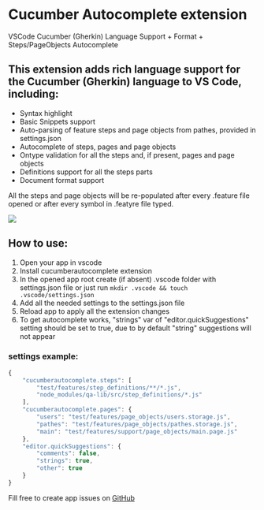 # Cucumber Autocomplete extension
VSCode Cucumber (Gherkin) Language Support + Format + Steps/PageObjects Autocomplete

## This extension adds rich language support for the Cucumber (Gherkin) language to VS Code, including:
* Syntax highlight
* Basic Snippets support
* Auto-parsing of feature steps and page objects from pathes, provided in settings.json
* Autocomplete of steps, pages and page objects
* Ontype validation for all the steps and, if present, pages and page objects
* Definitions support for all the steps parts
* Document format support

All the steps and page objects will be re-populated after every .feature file opened or after every symbol in .featyre file typed.

![](https://raw.githubusercontent.com/alexkrechik/VSCucumberAutoComplete/master/gclient/img/vscode.gif)
## How to use:
1. Open your app in vscode
2. Install cucumberautocomplete extension
3. In the opened app root create (if absent) .vscode folder with settings.json file or just run ```mkdir .vscode && touch .vscode/settings.json```
4. Add all the needed settings to the settings.json file
5. Reload app to apply all the extension changes
6. To get autocomplete works, "strings" var of "editor.quickSuggestions" setting should be set to true, due to by default "string" suggestions will not appear

### settings example:
```javascript
{
    "cucumberautocomplete.steps": [
        "test/features/step_definitions/**/*.js",
        "node_modules/qa-lib/src/step_definitions/*.js"
    ],
    "cucumberautocomplete.pages": {
        "users": "test/features/page_objects/users.storage.js",
        "pathes": "test/features/page_objects/pathes.storage.js",
        "main": "test/features/support/page_objects/main.page.js"
    },
    "editor.quickSuggestions": {
        "comments": false,
        "strings": true,
        "other": true
    }
}
```

Fill free to create app issues on [GitHub](https://github.com/alexkrechik/VSCucumberAutoComplete/issues)
